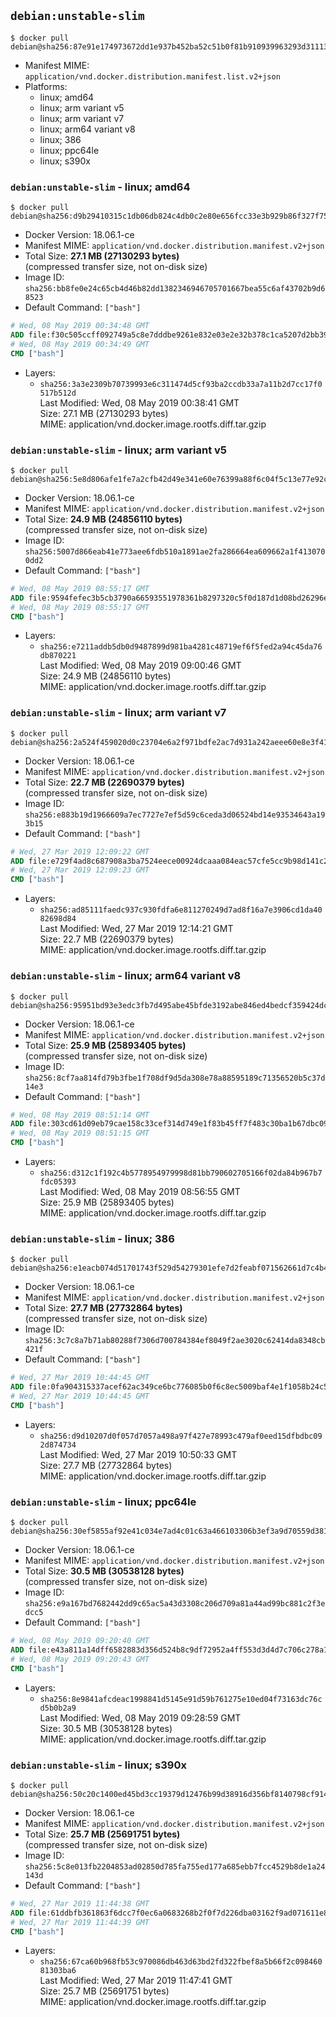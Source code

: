 ## `debian:unstable-slim`

```console
$ docker pull debian@sha256:87e91e174973672dd1e937b452ba52c51b0f81b910939963293d311137a0f8f4
```

-	Manifest MIME: `application/vnd.docker.distribution.manifest.list.v2+json`
-	Platforms:
	-	linux; amd64
	-	linux; arm variant v5
	-	linux; arm variant v7
	-	linux; arm64 variant v8
	-	linux; 386
	-	linux; ppc64le
	-	linux; s390x

### `debian:unstable-slim` - linux; amd64

```console
$ docker pull debian@sha256:d9b29410315c1db06db824c4db0c2e80e656fcc33e3b929b86f327f75e49ab15
```

-	Docker Version: 18.06.1-ce
-	Manifest MIME: `application/vnd.docker.distribution.manifest.v2+json`
-	Total Size: **27.1 MB (27130293 bytes)**  
	(compressed transfer size, not on-disk size)
-	Image ID: `sha256:bb8fe0e24c65cb4d46b82dd1382346946705701667bea55c6af43702b9d68523`
-	Default Command: `["bash"]`

```dockerfile
# Wed, 08 May 2019 00:34:48 GMT
ADD file:f30c505ccff092749a5c8e7dddbe9261e832e03e2e32b378c1ca5207d2bb391a in / 
# Wed, 08 May 2019 00:34:49 GMT
CMD ["bash"]
```

-	Layers:
	-	`sha256:3a3e2309b70739993e6c311474d5cf93ba2ccdb33a7a11b2d7cc17f0517b512d`  
		Last Modified: Wed, 08 May 2019 00:38:41 GMT  
		Size: 27.1 MB (27130293 bytes)  
		MIME: application/vnd.docker.image.rootfs.diff.tar.gzip

### `debian:unstable-slim` - linux; arm variant v5

```console
$ docker pull debian@sha256:5e8d806afe1fe7a2cfb42d49e341e60e76399a88f6c04f5c13e77e92c343c532
```

-	Docker Version: 18.06.1-ce
-	Manifest MIME: `application/vnd.docker.distribution.manifest.v2+json`
-	Total Size: **24.9 MB (24856110 bytes)**  
	(compressed transfer size, not on-disk size)
-	Image ID: `sha256:5007d866eab41e773aee6fdb510a1891ae2fa286664ea609662a1f4130700dd2`
-	Default Command: `["bash"]`

```dockerfile
# Wed, 08 May 2019 08:55:17 GMT
ADD file:9594fefec3b5cb3790a66593551978361b8297320c5f0d187d1d08bd26296ec3 in / 
# Wed, 08 May 2019 08:55:17 GMT
CMD ["bash"]
```

-	Layers:
	-	`sha256:e7211addb5db0d9487899d981ba4281c48719ef6f5fed2a94c45da76db870221`  
		Last Modified: Wed, 08 May 2019 09:00:46 GMT  
		Size: 24.9 MB (24856110 bytes)  
		MIME: application/vnd.docker.image.rootfs.diff.tar.gzip

### `debian:unstable-slim` - linux; arm variant v7

```console
$ docker pull debian@sha256:2a524f459020d0c23704e6a2f971bdfe2ac7d931a242aeee60e8e3f412f1f01d
```

-	Docker Version: 18.06.1-ce
-	Manifest MIME: `application/vnd.docker.distribution.manifest.v2+json`
-	Total Size: **22.7 MB (22690379 bytes)**  
	(compressed transfer size, not on-disk size)
-	Image ID: `sha256:e883b19d1966609a7ec7727e7ef5d59c6ceda3d06524bd14e93534643a193b15`
-	Default Command: `["bash"]`

```dockerfile
# Wed, 27 Mar 2019 12:09:22 GMT
ADD file:e729f4ad8c687908a3ba7524eece00924dcaaa084eac57cfe5cc9b98d141c288 in / 
# Wed, 27 Mar 2019 12:09:23 GMT
CMD ["bash"]
```

-	Layers:
	-	`sha256:ad85111faedc937c930fdfa6e811270249d7ad8f16a7e3906cd1da4082698d84`  
		Last Modified: Wed, 27 Mar 2019 12:14:21 GMT  
		Size: 22.7 MB (22690379 bytes)  
		MIME: application/vnd.docker.image.rootfs.diff.tar.gzip

### `debian:unstable-slim` - linux; arm64 variant v8

```console
$ docker pull debian@sha256:95951bd93e3edc3fb7d495abe45bfde3192abe846ed4bedcf359424dca294b89
```

-	Docker Version: 18.06.1-ce
-	Manifest MIME: `application/vnd.docker.distribution.manifest.v2+json`
-	Total Size: **25.9 MB (25893405 bytes)**  
	(compressed transfer size, not on-disk size)
-	Image ID: `sha256:8cf7aa814fd79b3fbe1f708df9d5da308e78a88595189c71356520b5c37d14e3`
-	Default Command: `["bash"]`

```dockerfile
# Wed, 08 May 2019 08:51:14 GMT
ADD file:303cd61d09eb79cae158c33cef314d749e1f83b45ff7f483c30ba1b67dbc095b in / 
# Wed, 08 May 2019 08:51:15 GMT
CMD ["bash"]
```

-	Layers:
	-	`sha256:d312c1f192c4b5778954979998d81bb790602705166f02da84b967b7fdc05393`  
		Last Modified: Wed, 08 May 2019 08:56:55 GMT  
		Size: 25.9 MB (25893405 bytes)  
		MIME: application/vnd.docker.image.rootfs.diff.tar.gzip

### `debian:unstable-slim` - linux; 386

```console
$ docker pull debian@sha256:e1eacb074d51701743f529d54279301efe7d2feabf071562661d7c4b4777c7f0
```

-	Docker Version: 18.06.1-ce
-	Manifest MIME: `application/vnd.docker.distribution.manifest.v2+json`
-	Total Size: **27.7 MB (27732864 bytes)**  
	(compressed transfer size, not on-disk size)
-	Image ID: `sha256:3c7c8a7b71ab80288f7306d700784384ef8049f2ae3020c62414da8348cb421f`
-	Default Command: `["bash"]`

```dockerfile
# Wed, 27 Mar 2019 10:44:45 GMT
ADD file:0fa904315337acef62ac349ce6bc776085b0f6c8ec5009baf4e1f1058b24c538 in / 
# Wed, 27 Mar 2019 10:44:45 GMT
CMD ["bash"]
```

-	Layers:
	-	`sha256:d9d10207d0f057d7057a498a97f427e78993c479af0eed15dfbdbc092d874734`  
		Last Modified: Wed, 27 Mar 2019 10:50:33 GMT  
		Size: 27.7 MB (27732864 bytes)  
		MIME: application/vnd.docker.image.rootfs.diff.tar.gzip

### `debian:unstable-slim` - linux; ppc64le

```console
$ docker pull debian@sha256:30ef5855af92e41c034e7ad4c01c63a466103306b3ef3a9d70559d38188d7d76
```

-	Docker Version: 18.06.1-ce
-	Manifest MIME: `application/vnd.docker.distribution.manifest.v2+json`
-	Total Size: **30.5 MB (30538128 bytes)**  
	(compressed transfer size, not on-disk size)
-	Image ID: `sha256:e9a167bd7682442dd9c65ac5a43d3308c206d709a81a44ad99bc881c2f3edcc5`
-	Default Command: `["bash"]`

```dockerfile
# Wed, 08 May 2019 09:20:40 GMT
ADD file:e43a811a14dff6582883d356d524b8c9df72952a4ff553d3d4d7c706c278a1c1 in / 
# Wed, 08 May 2019 09:20:43 GMT
CMD ["bash"]
```

-	Layers:
	-	`sha256:8e9841afcdeac1998841d5145e91d59b761275e10ed04f73163dc76cd5b0b2a9`  
		Last Modified: Wed, 08 May 2019 09:28:59 GMT  
		Size: 30.5 MB (30538128 bytes)  
		MIME: application/vnd.docker.image.rootfs.diff.tar.gzip

### `debian:unstable-slim` - linux; s390x

```console
$ docker pull debian@sha256:50c20c1400ed45bd3cc19379d12476b99d38916d356bf8140798cf91414c1c19
```

-	Docker Version: 18.06.1-ce
-	Manifest MIME: `application/vnd.docker.distribution.manifest.v2+json`
-	Total Size: **25.7 MB (25691751 bytes)**  
	(compressed transfer size, not on-disk size)
-	Image ID: `sha256:5c8e013fb2204853ad02850d785fa755ed177a685ebb7fcc4529b8de1a24143d`
-	Default Command: `["bash"]`

```dockerfile
# Wed, 27 Mar 2019 11:44:38 GMT
ADD file:61ddbfb361863f6dcc7f0ec6a0683268b2f0f7d226dba03162f9ad071611e8d6 in / 
# Wed, 27 Mar 2019 11:44:39 GMT
CMD ["bash"]
```

-	Layers:
	-	`sha256:67ca60b968fb53c970086db463d63bd2fd322fbef8a5b66f2c09846081303ba6`  
		Last Modified: Wed, 27 Mar 2019 11:47:41 GMT  
		Size: 25.7 MB (25691751 bytes)  
		MIME: application/vnd.docker.image.rootfs.diff.tar.gzip
